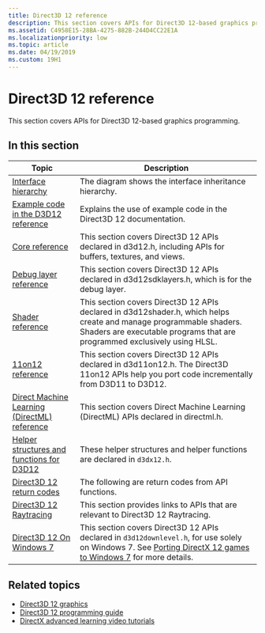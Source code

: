 ```yaml
---
title: Direct3D 12 reference
description: This section covers APIs for Direct3D 12-based graphics programming.
ms.assetid: C4958E15-28BA-4275-882B-244D4CC22E1A
ms.localizationpriority: low
ms.topic: article
ms.date: 04/19/2019
ms.custom: 19H1
---
```


# Direct3D 12 reference

This section covers APIs for Direct3D 12-based graphics programming.

## In this section

| Topic | Description |
|-|-|
| [Interface hierarchy](interface-hierarchy.md) | The diagram shows the interface inheritance hierarchy. |
| [Example code in the D3D12 reference](notes-on-example-code.md) | Explains the use of example code in the Direct3D 12 documentation. |
| [Core reference](direct3d-12-core-reference.md) | This section covers Direct3D 12 APIs declared in d3d12.h, including APIs for buffers, textures, and views. |
| [Debug layer reference](direct3d-12-sdklayers-reference.md) | This section covers Direct3D 12 APIs declared in d3d12sdklayers.h, which is for the debug layer. |
| [Shader reference](d3d12-graphics-reference-shader-reference.md) | This section covers Direct3D 12 APIs declared in d3d12shader.h, which helps create and manage programmable shaders. Shaders are executable programs that are programmed exclusively using HLSL. |
| [11on12 reference](direct3d-11on12-reference.md) | This section covers Direct3D 12 APIs declared in d3d11on12.h. The Direct3D 11on12 APIs help you port code incrementally from D3D11 to D3D12. |
| [Direct Machine Learning (DirectML) reference](direct3d-directml-reference.md) | This section covers Direct Machine Learning (DirectML) APIs declared in directml.h. |
| [Helper structures and functions for D3D12](helper-structures-and-functions-for-d3d12.md) | These helper structures and helper functions are declared in `d3dx12.h`. |
| [Direct3D 12 return codes](d3d12-graphics-reference-returnvalues.md) | The following are return codes from API functions. |
| [Direct3D 12 Raytracing](direct3d-12-raytracing.md) | This section provides links to APIs that are relevant to Direct3D 12 Raytracing. |
| [Direct3D 12 On Windows 7](direct3d-12on7-reference.md) | This section covers Direct3D 12 APIs declared in `d3d12downlevel.h`, for use solely on Windows 7. See [Porting DirectX 12 games to Windows 7](https://devblogs.microsoft.com/directx/porting-directx-12-games-to-windows-7/) for more details. |

## Related topics

* [Direct3D 12 graphics](direct3d-12-graphics.md)
* [Direct3D 12 programming guide](directx-12-programming-guide.md)
* [DirectX advanced learning video tutorials](https://www.youtube.com/channel/UCiaX2B8XiXR70jaN7NK-FpA)
